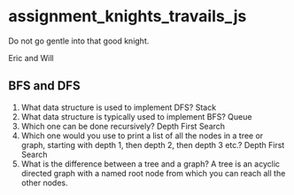 # assignment_knights_travails_js
Do not go gentle into that good knight.

Eric and Will


## BFS and DFS
1. What data structure is used to implement DFS? Stack
2. What data structure is typically used to implement BFS? Queue
3. Which one can be done recursively? Depth First Search
4. Which one would you use to print a list of all the nodes in a tree or graph, starting with depth 1, then depth 2, then depth 3 etc.? Depth First Search
5. What is the difference between a tree and a graph? A tree is an acyclic directed graph with a named root node from which you can reach all the other nodes.





